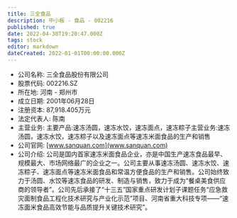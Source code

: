 ```yaml
---
title: 三全食品
description: 中小板 - 食品 - 002216
published: true
date: 2022-04-30T19:20:47.000Z
tags: stock
editor: markdown
dateCreated: 2022-01-01T00:00:00.000Z
---
```


- 公司名称: 三全食品股份有限公司
- 股票代码: 002216.SZ
- 所在地: 河南 - 郑州市
- 成立日期: 2001年06月28日
- 注册资本: 87,918.405万元
- 法定代表人: 陈南
- 主营业务: 主要产品:速冻汤圆，速冻水饺，速冻面点，速冻粽子主营业务:速冻汤圆，速冻水饺，速冻粽子以及速冻面点等速冻米面食品的生产和销售
- 公司官网: [www.sanquan.com](www.sanquan.com)
- 公司介绍: 公司是国内首家速冻米面食品企业，亦是中国生产速冻食品最早、规模最大、市场网络最广的企业之一。公司主要从事速冻汤圆、速冻水饺、速冻粽子、速冻面点等速冻米面食品和常温方便食品的生产和销售。公司始终致力于汤圆、水饺等速冻食品的研发、制造与销售，致力于成为“餐桌美食供应商的领导者”。公司先后承接了“十三五”国家重点研发计划子课题任务“应急救灾面制食品工程化技术研究与产业化示范”项目、河南省重大科技专项——“速冻面米食品高效节能与品质提升关键技术研究”。


